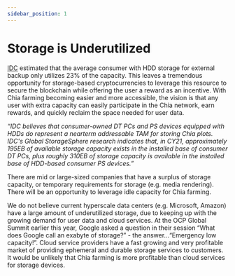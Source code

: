 ```yaml
---
sidebar_position: 1
---
```

# Storage is Underutilized

[IDC](https://idcdocserv.com/US47836321) estimated that the average consumer with HDD storage for external backup only utilizes 23% of the capacity. This leaves a tremendous opportunity for storage-based cryptocurrencies to leverage this resource to secure the blockchain while offering the user a reward as an incentive. With Chia farming becoming easier and more accessible, the vision is that any user with extra capacity can easily participate in the Chia network, earn rewards, and quickly reclaim the space needed for user data.

_“IDC believes that consumer-owned DT PCs and PS devices equipped with HDDs do represent a nearterm addressable TAM for storing Chia plots. IDC's Global StorageSphere research indicates that, in CY21, approximately 195EB of available storage capacity exists in the installed base of consumer DT PCs, plus roughly 310EB of storage capacity is available in the installed base of HDD-based consumer PS devices.”_

There are mid or large-sized companies that have a surplus of storage capacity, or temporary requirements for storage (e.g. media rendering). There will be an opportunity to leverage idle capacity for Chia farming.

We do not believe current hyperscale data centers (e.g. Microsoft, Amazon) have a large amount of underutilized storage, due to keeping up with the growing demand for user data and cloud services. At the OCP Global Summit earlier this year, Google asked a question in their session “What does Google call an exabyte of storage?” - the answer…“Emergency low capacity!”. Cloud service providers have a fast growing and very profitable market of providing ephemeral and durable storage services to customers. It would be unlikely that Chia farming is more profitable than cloud services for storage devices.
